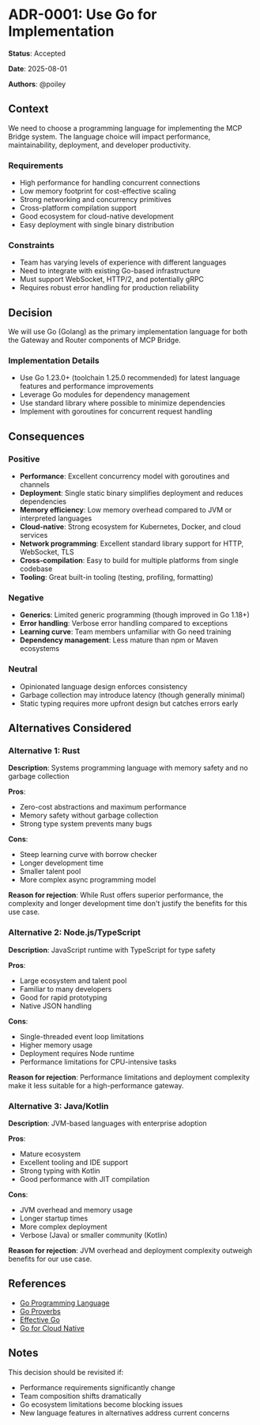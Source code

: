 # ADR-0001: Use Go for Implementation

**Status**: Accepted

**Date**: 2025-08-01

**Authors**: @poiley

## Context

We need to choose a programming language for implementing the MCP Bridge system. The language choice will impact performance, maintainability, deployment, and developer productivity.

### Requirements

- High performance for handling concurrent connections
- Low memory footprint for cost-effective scaling
- Strong networking and concurrency primitives
- Cross-platform compilation support
- Good ecosystem for cloud-native development
- Easy deployment with single binary distribution

### Constraints

- Team has varying levels of experience with different languages
- Need to integrate with existing Go-based infrastructure
- Must support WebSocket, HTTP/2, and potentially gRPC
- Requires robust error handling for production reliability

## Decision

We will use Go (Golang) as the primary implementation language for both the Gateway and Router components of MCP Bridge.

### Implementation Details

- Use Go 1.23.0+ (toolchain 1.25.0 recommended) for latest language features and performance improvements
- Leverage Go modules for dependency management
- Use standard library where possible to minimize dependencies
- Implement with goroutines for concurrent request handling

## Consequences

### Positive

- **Performance**: Excellent concurrency model with goroutines and channels
- **Deployment**: Single static binary simplifies deployment and reduces dependencies
- **Memory efficiency**: Low memory overhead compared to JVM or interpreted languages
- **Cloud-native**: Strong ecosystem for Kubernetes, Docker, and cloud services
- **Network programming**: Excellent standard library support for HTTP, WebSocket, TLS
- **Cross-compilation**: Easy to build for multiple platforms from single codebase
- **Tooling**: Great built-in tooling (testing, profiling, formatting)

### Negative

- **Generics**: Limited generic programming (though improved in Go 1.18+)
- **Error handling**: Verbose error handling compared to exceptions
- **Learning curve**: Team members unfamiliar with Go need training
- **Dependency management**: Less mature than npm or Maven ecosystems

### Neutral

- Opinionated language design enforces consistency
- Garbage collection may introduce latency (though generally minimal)
- Static typing requires more upfront design but catches errors early

## Alternatives Considered

### Alternative 1: Rust

**Description**: Systems programming language with memory safety and no garbage collection

**Pros**:
- Zero-cost abstractions and maximum performance
- Memory safety without garbage collection
- Strong type system prevents many bugs

**Cons**:
- Steep learning curve with borrow checker
- Longer development time
- Smaller talent pool
- More complex async programming model

**Reason for rejection**: While Rust offers superior performance, the complexity and longer development time don't justify the benefits for this use case.

### Alternative 2: Node.js/TypeScript

**Description**: JavaScript runtime with TypeScript for type safety

**Pros**:
- Large ecosystem and talent pool
- Familiar to many developers
- Good for rapid prototyping
- Native JSON handling

**Cons**:
- Single-threaded event loop limitations
- Higher memory usage
- Deployment requires Node runtime
- Performance limitations for CPU-intensive tasks

**Reason for rejection**: Performance limitations and deployment complexity make it less suitable for a high-performance gateway.

### Alternative 3: Java/Kotlin

**Description**: JVM-based languages with enterprise adoption

**Pros**:
- Mature ecosystem
- Excellent tooling and IDE support
- Strong typing with Kotlin
- Good performance with JIT compilation

**Cons**:
- JVM overhead and memory usage
- Longer startup times
- More complex deployment
- Verbose (Java) or smaller community (Kotlin)

**Reason for rejection**: JVM overhead and deployment complexity outweigh benefits for our use case.

## References

- [Go Programming Language](https://golang.org/)
- [Go Proverbs](https://go-proverbs.github.io/)
- [Effective Go](https://golang.org/doc/effective_go)
- [Go for Cloud Native](https://www.cncf.io/blog/2020/09/17/go-for-cloud-native/)

## Notes

This decision should be revisited if:
- Performance requirements significantly change
- Team composition shifts dramatically
- Go ecosystem limitations become blocking issues
- New language features in alternatives address current concerns